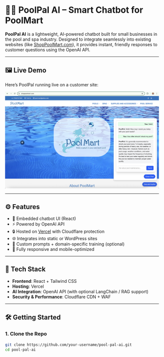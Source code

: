 # 🏊‍♂️ PoolPal AI – Smart Chatbot for PoolMart

**PoolPal AI** is a lightweight, AI-powered chatbot built for small businesses in the pool and spa industry. Designed to integrate seamlessly into existing websites (like [ShopPoolMart.com](https://shoppoolmart.com)), it provides instant, friendly responses to customer questions using the OpenAI API.

---

## 🖼️ Live Demo

Here’s PoolPal running live on a customer site:

![ShopPoolMart Demo](./shoppoolmart-demo.png)

---

## ⚙️ Features

- 💬 Embedded chatbot UI (React)
- ⚡ Powered by OpenAI API
- 🔒 Hosted on [Vercel](https://vercel.com) with Cloudflare protection
- 🌐 Integrates into static or WordPress sites
- 🧠 Custom prompts + domain-specific training (optional)
- 🎯 Fully responsive and mobile-optimized

---

## 🚀 Tech Stack

- **Frontend**: React + Tailwind CSS
- **Hosting**: Vercel
- **AI Integration**: OpenAI API (with optional LangChain / RAG support)
- **Security & Performance**: Cloudflare CDN + WAF

---

## 🛠️ Getting Started

### 1. Clone the Repo

```bash
git clone https://github.com/your-username/pool-pal-ai.git
cd pool-pal-ai

